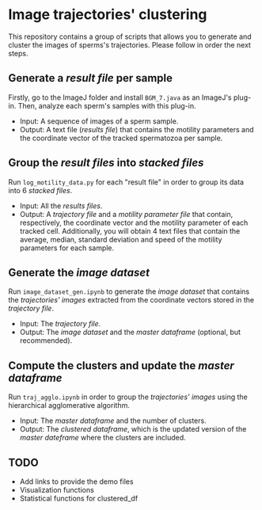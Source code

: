 # Image trajectories' clustering

This repository contains a group of scripts that allows you to generate and cluster the images of sperms's trajectories. Please follow in order the next steps.

## Generate a *result file* per sample

Firstly, go to the ImageJ folder and install ```BGM_7.java``` as an ImageJ's plug-in. Then, analyze each sperm's samples with this plug-in.
- Input: A sequence of images of a sperm sample.
- Output: A text file (*results file*) that contains the motility parameters and the coordinate vector of the tracked spermatozoa per sample. 

## Group the *result files* into *stacked files*

Run ```log_motility_data.py``` for each "result file"  in order to group its data into 6 *stacked files*.
- Input: All the *results files*.
- Output: A *trajectory file* and a *motility parameter file* that contain, respectively, the coordinate vector and the motility parameter of each tracked cell. Additionally, you will obtain 4 text files that contain the average, median, standard deviation and speed of the motility parameters for each sample.

## Generate the *image dataset*

Run ```image_dataset_gen.ipynb``` to generate the *image dataset* that contains the *trajectories' images* extracted from the coordinate vectors stored in the *trajectory file*.
- Input: The *trajectory file*.
- Output: The *image dataset* and the *master dataframe* (optional, but recommended).

## Compute the clusters and update the *master dataframe*

Run ```traj_agglo.ipynb``` in order to group the *trajectories' images* using the hierarchical agglomerative algorithm.
- Input: The *master dataframe* and the number of clusters.
- Output: The *clustered dataframe*, which is the updated version of the *master dateframe* where the clusters are included.

## TODO

- Add links to provide the demo files
- Visualization functions
- Statistical functions for clustered_df
